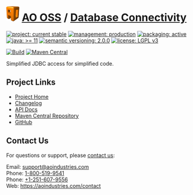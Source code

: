 # [<img src="ao-logo.png" alt="AO Logo" width="35" height="40">](https://github.com/aoindustries) [AO OSS](https://github.com/aoindustries/ao-oss) / [Database Connectivity](https://github.com/aoindustries/ao-dbc)

[![project: current stable](https://oss.aoapps.com/ao-badges/project-current-stable.svg)](https://aoindustries.com/life-cycle#project-current-stable)
[![management: production](https://oss.aoapps.com/ao-badges/management-production.svg)](https://aoindustries.com/life-cycle#management-production)
[![packaging: active](https://oss.aoapps.com/ao-badges/packaging-active.svg)](https://aoindustries.com/life-cycle#packaging-active)  
[![java: &gt;= 11](https://oss.aoapps.com/ao-badges/java-11.svg)](https://docs.oracle.com/en/java/javase/11/docs/api/)
[![semantic versioning: 2.0.0](https://oss.aoapps.com/ao-badges/semver-2.0.0.svg)](http://semver.org/spec/v2.0.0.html)
[![license: LGPL v3](https://oss.aoapps.com/ao-badges/license-lgpl-3.0.svg)](https://www.gnu.org/licenses/lgpl-3.0)

[![Build](https://github.com/aoindustries/ao-dbc/workflows/Build/badge.svg?branch=master)](https://github.com/aoindustries/ao-dbc/actions?query=workflow%3ABuild)
[![Maven Central](https://maven-badges.herokuapp.com/maven-central/com.aoapps/ao-dbc/badge.svg)](https://maven-badges.herokuapp.com/maven-central/com.aoapps/ao-dbc)

Simplified JDBC access for simplified code.

## Project Links
* [Project Home](https://oss.aoapps.com/dbc/)
* [Changelog](https://oss.aoapps.com/dbc/changelog)
* [API Docs](https://oss.aoapps.com/dbc/apidocs/)
* [Maven Central Repository](https://search.maven.org/artifact/com.aoapps/ao-dbc)
* [GitHub](https://github.com/aoindustries/ao-dbc)

## Contact Us
For questions or support, please [contact us](https://aoindustries.com/contact):

Email: [support@aoindustries.com](mailto:support@aoindustries.com)  
Phone: [1-800-519-9541](tel:1-800-519-9541)  
Phone: [+1-251-607-9556](tel:+1-251-607-9556)  
Web: https://aoindustries.com/contact
